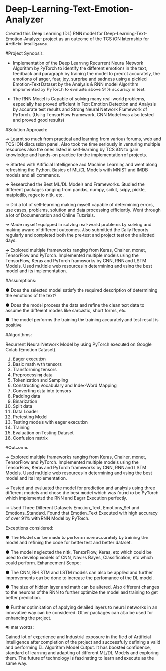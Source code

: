 # Deep-Learning-Text-Emotion-Analyzer

Created this Deep Learning (DL) RNN model for Deep-Learning-Text-Emotion-Analyzer project as an outcome of the TCS iON Internship for Artificial Intelligence.

#Project Synopsis: 
 
*	Implementation of the Deep Learning Recurrent Neural Network Algorithm by PyTorch to identify the different emotions in the text, feedback and paragraph by training the model to predict accurately, the emotions of anger, fear, joy, surprise and sadness using a pickled Emotion-Text Dataset by the Analysis & RNN model Algorithm implemented by PyTorch to evaluate above 91% accuracy in test.

*	The RNN Model is Capable of solving many real-world problems, especially has proved efficient in Text Emotion Detection and Analysis by accurate test results and Strong Neural Network Framework of PyTorch. (Using TensorFlow Framework, CNN Model was also tested and proved good results)

 
 
#Solution Approach: 
 
➔	Learnt so much from practical and learning from various forums, web and TCS iON discussion panel. Also took the time seriously in venturing multiple resources also the ones listed in self-learning by TCS iON to gain knowledge and hands-on practice for the implementation of projects.
 
➔	Started with Artificial Intelligence and Machine Learning and went along refreshing the Python. Basics of ML/DL Models with MNIST and IMDB models and all commands.

➔	Researched the Best ML/DL Models and Frameworks. Studied the different packages ranging from pandas, numpy, scikit, scipy, pickle, matplotlib, regex to nltk, etc.

➔	Did a lot of self-learning making myself capable of determining errors, use cases, problems, solution and data processing efficiently. Went through a lot of Documentation and Online Tutorials.

➔	Made myself equipped in solving real-world problems by solving and making aware of different outcomes. Also submitted the Daily Reports regularly and completed both the pre-test and project test on the allotted days.

➔	Explored multiple frameworks ranging from Keras, Chainer, mxnet, TensorFlow and PyTorch. Implemented multiple models using the TensorFlow, Keras and PyTorch frameworks by CNN, RNN and LSTM Models. Used multiple web resources in determining and using the best model and its implementation.


#Assumptions: 
 
●	Does the selected model satisfy the required description of determining the emotions of the text?

●	Does the model process the data and refine the clean text data to assume the different modes like sarcastic, short forms, etc.


●	The model performs the training the training accurately and test result is positive


#Algorithms: 

Recurrent Neural Network Model by using PyTorch executed on Google Colab (Emotion Dataset). 

1.	Eager execution
2.	Basic math with tensors
3.	Transforming tensors
4.	Preprocessing data
5.	Tokenization and Sampling
6.	Constructing Vocabulary and Index-Word Mapping
7.	Converting data into tensors
8.	Padding data
9.	Binarization
10.	Split data
11.	Data Loader
12.	Pretesting Model
13.	Testing models with eager execution
14.	Training
15.	Evaluation on Testing Dataset
16.	Confusion matrix
 
#Outcome: 

➔	Explored multiple frameworks ranging from Keras, Chainer, mxnet, TensorFlow and PyTorch. Implemented multiple models using the TensorFlow, Keras and PyTorch frameworks by CNN, RNN and LSTM Models. Used multiple web resources in determining and using the best model and its implementation.

➔	Tested and evaluated the model for prediction and analysis using three different models and chose the best model which was found to be PyTorch which implemented the RNN and Eager Execution perfectly.

➔	Used Three Different Datasets Emotion_Text, Emotions_Set and Emotions_Standard. Found that Emotion_Text Executed with high accuracy of over 91% with RNN Model by PyTorch.
  
Exceptions considered: 
 
●	The Model can be made to perform more accurately by training the model and refining the code for better test and better dataset.

●	The model neglected the nltk, TensorFlow, Keras, etc which could be used to develop models of CNN, Navies Bayes, Classification, etc which could perform.
Enhancement Scope: 
 
●	 The CNN, Bi-LSTM and LSTM models can also be applied and further improvements can be done to increase the perfomance of the DL model.

●	The size of hidden layer and math can be altered. Also different changes to the neurons of the RNN to further optimize the model and training to get better prediction.

●	Further optimization of applying detailed layers to neural networks in an innovative way can be considered. Other packages can also be used for enhancing the project.

#Final Words:

Gained lot of experience and Industrial exposure in the field of Artificial Intelligence after completion of the project and successfully defining a valid and performing DL Algorithm Model Output. It has boosted confidence, standard of learning and adapting of different ML/DL Models and exploring them. The future of technology is fascinating to learn and execute as the same way.

